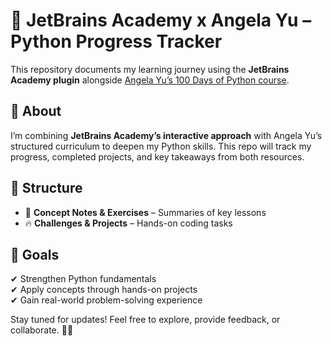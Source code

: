 
# 🚀 JetBrains Academy x Angela Yu – Python Progress Tracker  

This repository documents my learning journey using the **JetBrains Academy plugin** alongside [Angela Yu’s 100 Days of Python course](https://www.udemy.com/course/100-days-of-code-the-complete-python-pro-bootcamp-for-2023/).  

## 📌 About  
I’m combining **JetBrains Academy’s interactive approach** with Angela Yu’s structured curriculum to deepen my Python skills. This repo will track my progress, completed projects, and key takeaways from both resources.  

## 📂 Structure  
- 📝 **Concept Notes & Exercises** – Summaries of key lessons  
- 🔥 **Challenges & Projects** – Hands-on coding tasks  

## 🎯 Goals  
✔ Strengthen Python fundamentals  
✔ Apply concepts through hands-on projects  
✔ Gain real-world problem-solving experience  

Stay tuned for updates! Feel free to explore, provide feedback, or collaborate. 🚀🐍  
